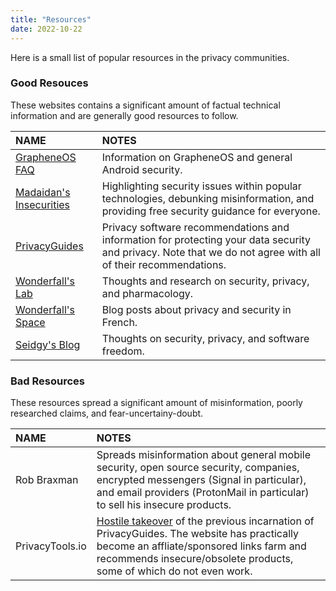 ```yaml
---
title: "Resources"
date: 2022-10-22
---
```


Here is a small list of popular resources in the privacy communities.

### Good Resouces

These websites contains a significant amount of factual technical information and are generally good resources to follow.

NAME | NOTES |
| :--- | :--- |
[GrapheneOS FAQ](https://grapheneos.org/faq) | Information on GrapheneOS and general Android security.
[Madaidan's Insecurities](https://madaidans-insecurities.github.io/) | Highlighting security issues within popular technologies, debunking misinformation, and providing free security guidance for everyone.
[PrivacyGuides](https://privacyguides.org) | Privacy software recommendations and information for protecting your data security and privacy. Note that we do not agree with all of their recommendations.
[Wonderfall's Lab](https://wonderfall.dev) | Thoughts and research on security, privacy, and pharmacology.
[Wonderfall's Space](https://wonderfall.space/) | Blog posts about privacy and security in French.
[Seidgy's Blog](https://seirdy.one) | Thoughts on security, privacy, and software freedom.

### Bad Resources

These resources spread a significant amount of misinformation, poorly researched claims, and fear-uncertainy-doubt.

NAME | NOTES |
| :--- | :--- |
Rob Braxman | Spreads misinformation about general mobile security, open source security, companies, encrypted messengers (Signal in particular), and email providers (ProtonMail in particular) to sell his insecure products.
PrivacyTools.io | [Hostile takeover](https://www.privacyguides.org/about/privacytools/) of the previous incarnation of PrivacyGuides. The website has practically become an affliate/sponsored links farm and recommends insecure/obsolete products, some of which do not even work.